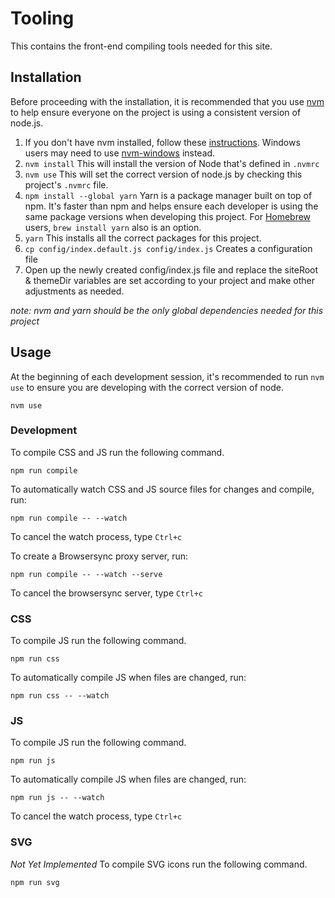 # Tooling

This contains the front-end compiling tools needed for this site.

## Installation
Before proceeding with the installation, it is recommended that you use [nvm](https://github.com/creationix/nvm) to help ensure everyone on the project is using a consistent version of node.js.

1. If you don't have nvm installed, follow these [instructions](https://github.com/creationix/nvm#install-script). Windows users may need to use [nvm-windows](https://github.com/coreybutler/nvm-windows) instead.
1. `nvm install` This will install the version of Node that's defined in `.nvmrc`
1. `nvm use` This will set the correct version of node.js by checking this project's `.nvmrc` file.
1. `npm install --global yarn` Yarn is a package manager built on top of npm. It's faster than npm and helps ensure each developer is using the same package versions when developing this project. For [Homebrew](http://brew.sh/) users, `brew install yarn` also is an option.
1. `yarn` This installs all the correct packages for this project.
1. `cp config/index.default.js config/index.js` Creates a configuration file
1. Open up the newly created config/index.js file and replace the siteRoot & themeDir variables are set according to your project and make other adjustments as needed. 

*note: nvm and yarn should be the only global dependencies needed for this project*


## Usage
At the beginning of each development session, it's recommended to run `nvm use` to ensure you are developing with the correct version of node.

```
nvm use
```


### Development
To compile CSS and JS run the following command.

```
npm run compile
```

To automatically watch CSS and JS source files for changes and compile, run:

```
npm run compile -- --watch
```

To cancel the watch process, type `Ctrl+c`


To create a Browsersync proxy server, run:

```
npm run compile -- --watch --serve
```

To cancel the browsersync server, type `Ctrl+c`


### CSS
To compile JS run the following command.

```
npm run css
```

To automatically compile JS when files are changed, run:

```
npm run css -- --watch
```


### JS
To compile JS run the following command.

```
npm run js
```

To automatically compile JS when files are changed, run:

```
npm run js -- --watch
```

To cancel the watch process, type `Ctrl+c`


### SVG
*Not Yet Implemented* To compile SVG icons run the following command.

```
npm run svg
```
